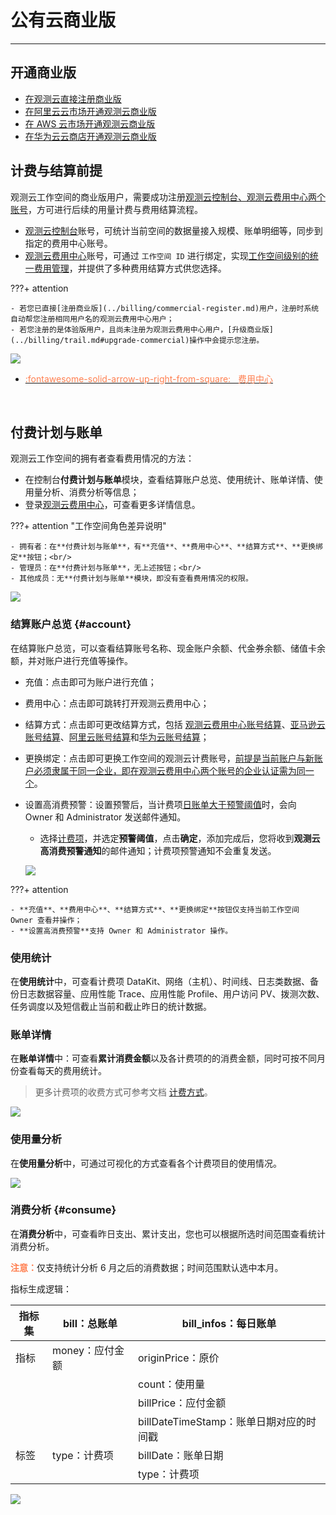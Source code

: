 # 公有云商业版
---

## 开通商业版

- [在观测云直接注册商业版](commercial-register.md)
- [在阿里云云市场开通观测云商业版](commercial-aliyun.md)
- [在 AWS 云市场开通观测云商业版](commercial-aws.md)
- [在华为云云商店开通观测云商业版](commercial-huaweiyun.md)

## 计费与结算前提

观测云工作空间的商业版用户，需要成功注册<u>观测云控制台、观测云费用中心两个账号</u>，方可进行后续的用量计费与费用结算流程。

- [观测云控制台](https://console.guance.com/)账号，可统计当前空间的数据量接入规模、账单明细等，同步到指定的费用中心账号。
- [观测云费用中心](https://boss.guance.com/)账号，可通过 `工作空间 ID` 进行绑定，实现<u>工作空间级别的统一费用管理</u>，并提供了多种费用结算方式供您选择。

???+ attention

    - 若您已直接[注册商业版](../billing/commercial-register.md)用户，注册时系统自动帮您注册相同用户名的观测云费用中心用户；  
    - 若您注册的是体验版用户，且尚未注册为观测云费用中心用户，[升级商业版](../billing/trail.md#upgrade-commercial)操作中会提示您注册。

![](img/billing-index-1.png)


<div class="grid cards" markdown>

- [<font color="coral"> :fontawesome-solid-arrow-up-right-from-square: &nbsp; 费用中心</font>](./cost-center/index.md)

<br/>

</div>

## 付费计划与账单

观测云工作空间的拥有者查看费用情况的方法：

- 在控制台**付费计划与账单**模块，查看结算账户总览、使用统计、账单详情、使用量分析、消费分析等信息；  
- 登录[观测云费用中心](https://boss.guance.com/)，可查看更多详情信息。

???+ attention "工作空间角色差异说明"

    - 拥有者：在**付费计划与账单**，有**充值**、**费用中心**、**结算方式**、**更换绑定**按钮；<br/>
    - 管理员：在**付费计划与账单**，无上述按钮；<br/>
    - 其他成员：无**付费计划与账单**模块，即没有查看费用情况的权限。

![](img/12.billing_1.png)

### 结算账户总览 {#account}

在结算账户总览，可以查看结算账号名称、现金账户余额、代金券余额、储值卡余额，并对账户进行充值等操作。

- 充值：点击即可为账户进行充值；
- 费用中心：点击即可跳转打开观测云费用中心；
- 结算方式：点击即可更改结算方式，包括 [观测云费用中心账号结算](billing-account/enterprise-account.md)、[亚马逊云账号结算](billing-account/aws-account.md)、[阿里云账号结算](billing-account/aliyun-account.md)和[华为云账号结算](commercial-huaweiyun.md)；
- 更换绑定：点击即可更换工作空间的观测云计费账号，<u>前提是当前账户与新账户必须隶属于同一企业，即在观测云费用中心两个账号的企业认证需为同一个</u>。
- 设置高消费预警：设置预警后，当计费项<u>日账单大于预警阈值</u>时，会向 Owner 和 Administrator 发送邮件通知。

    - 选择[计费项](./billing-method/index.md#item)，并选定**预警阈值**，点击**确定**，添加完成后，您将收到**观测云高消费预警通知**的邮件通知；计费项预警通知不会重复发送。

    ![](img/billing.gif)

???+ attention

    - **充值**、**费用中心**、**结算方式**、**更换绑定**按钮仅支持当前工作空间 Owner 查看并操作；  
    - **设置高消费预警**支持 Owner 和 Administrator 操作。

### 使用统计

在**使用统计**中，可查看计费项 DataKit、网络（主机）、时间线、日志类数据、备份日志数据容量、应用性能 Trace、应用性能 Profile、用户访问 PV、拨测次数、任务调度以及短信截止当前和截止昨日的统计数据。

### 账单详情

在**账单详情**中：可查看**累计消费金额**以及各计费项的的消费金额，同时可按不同月份查看每天的费用统计。

> 更多计费项的收费方式可参考文档 [计费方式](billing-method/index.md)。

![](img/consumption-2.png)

### 使用量分析

在**使用量分析**中，可通过可视化的方式查看各个计费项目的使用情况。

![](img/consumption-1.png)

### 消费分析 {#consume}

在**消费分析**中，可查看昨日支出、累计支出，您也可以根据所选时间范围查看统计消费分析。

<font color=coral>**注意：**</font>仅支持统计分析 6 月之后的消费数据；时间范围默认选中本月。

指标生成逻辑：

| 指标集      | bill：总账单          | bill_infos：每日账单          |
| ----------- | -------------- | -------------- |
| 指标      | money：应付金额          | originPrice：原价          |
|       |           | count：使用量          |
|       |           | billPrice：应付金额          |
|       |           | billDateTimeStamp：账单日期对应的时间戳          |
| 标签      | type：计费项          | billDate：账单日期          |
|       |          | type：计费项         |

![](img/consumption.png)




